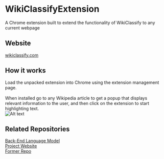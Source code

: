 # WikiClassifyExtension
A Chrome extension built to extend the functionality of WikiClassify to any current webpage<br>
## Website
[wikiclassify.com](https://www.wikiclassify.com/)

## How it works
Load the unpacked extension into Chrome using the extension management page.<br><br>
When installed go to any Wikipedia article to get a popup that displays relevant information to the user, and then click on the extension to start highlighting text.<br>
![Alt text](https://github.com/lukewielgus/WikiExtension/blob/master/repo_external/example.PNG)

## Related Repositories
[Back-End Language Model](https://github.com/bfaure/WikiClassify2.0) <br>
[Project Website](https://github.com/waynesun95/WikiClassifySite) <br>
[Former Repo](https://github.com/nathankjer/WikiClassify)
